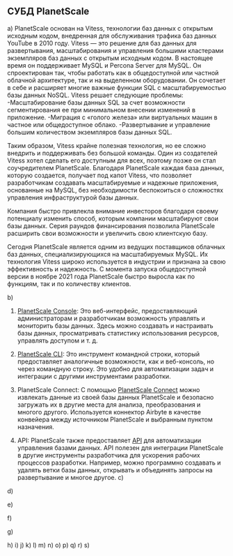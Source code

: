 ## **СУБД PlanetScale** 
a)
PlanetScale основан на Vitess, технологии баз данных с открытым исходным кодом, внедренная для обслуживания трафика баз данных YouTube в 2010 году. 
Vitess — это решение для баз данных для развертывания, масштабирования и управления большими кластерами экземпляров баз данных с открытым исходным кодом. В настоящее время он поддерживает MySQL и Percona Server для MySQL. 
Он спроектирован так, чтобы работать как в общедоступной или частной облачной архитектуре, так и на выделенном оборудовании. Он сочетает в себе и расширяет многие важные функции SQL с масштабируемостью базы данных NoSQL. 
Vitess решает следующие проблемы:
  -Масштабирование базы данных SQL за счет возможности сегментирования ее при минимальном внесении изменений в приложение.
  -Миграция с «голого железа» или виртуальных машин в частное или общедоступное облако.
  -Развертывание и управление большим количеством экземпляров базы данных SQL.

Таким образом, Vitess крайне полезная технология, но ее сложно внедрить и поддерживать без большой команды. Один из создателей Vitess хотел сделать его доступным для всех, поэтому позже он стал соучредителем PlanetScale. 
Благодаря PlanetScale каждая база данных, которую создается, получает под капот Vitess, что позволяет разработчикам создавать масштабируемые и надежные приложения, основанные на MySQL, 
без необходимости беспокоиться о сложностях управления инфраструктурой базы данных.

Компания быстро привлекла внимание инвесторов благодаря своему потенциалу изменить способ, которым компании масштабируют свои базы данных. 
Серия раундов финансирования позволила PlanetScale расширить свои возможности и увеличить свою клиентскую базу.

Сегодня PlanetScale является одним из ведущих поставщиков облачных баз данных, специализирующихся на масштабируемых MySQL. Их технология Vitess широко используется в индустрии и признана за свою эффективность и надежность.
С момента запуска общедоступной версии в ноябре 2021 года PlanetScale быстро выросла как по функциям, так и по количеству клиентов.

b)
  1) [PlanetScale Console](https://planetscale.com/docs/concepts/web-console):
     Это веб-интерфейс, предоставляющий администраторам и разработчикам возможность управлять и мониторить базы данных.
     Здесь можно создавать и настраивать базы данных, просматривать статистику использования ресурсов, управлять доступом и т. д.

  2) [PlanetScale CLI](https://planetscale.com/docs/reference/planetscale-cli):
     Это инструмент командной строки, который предоставляет аналогичные возможности, как и веб-консоль, но через командную строку.
     Это удобно для автоматизации задач и интеграции с другими инструментами разработки.

  3) PlanetScale Connect:
     С помощью [PlanetScale Connect](https://planetscale.com/docs/integrations/airbyte) можно извлекать данные из своей базы данных PlanetScale и безопасно загружать их в другие места для анализа, преобразования и многого другого.
     Используется коннектор Airbyte в качестве конвейера между источником PlanetScale и выбранным пунктом назначения. 

  4) API:
     PlanetScale также предоставляет [API](https://api-docs.planetscale.com/reference/getting-started-with-planetscale-api) для автоматизации управления базами данных. API полезен для интеграции PlanetScale в другие инструменты разработчика для ускорения рабочих процессов разработки.
     Например, можно программно создавать и удалять ветки базы данных, открывать и объединять запросы на развертывание и многое другое.
c)

d)

e)

f)

g)

h)
i)
j)
k)
l)
m)
n)
o)
p)
q)
r)
s)

